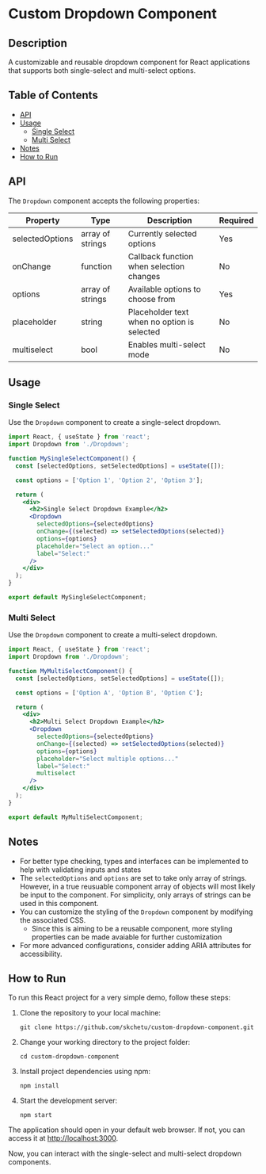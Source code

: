 # Custom Dropdown Component

## Description

A customizable and reusable dropdown component for React applications that supports both single-select and multi-select options.

## Table of Contents

- [API](#api)
- [Usage](#usage)
  - [Single Select](#single-select)
  - [Multi Select](#multi-select)
- [Notes](#notes)
- [How to Run](#how-to-run)

## API

The `Dropdown` component accepts the following properties:

| Property        | Type             | Description                                 | Required |
| --------------- | ---------------- | ------------------------------------------- | -------- |
| selectedOptions | array of strings | Currently selected options                  | Yes      |
| onChange        | function         | Callback function when selection changes    | No       |
| options         | array of strings | Available options to choose from            | Yes      |
| placeholder     | string           | Placeholder text when no option is selected | No       |
| multiselect     | bool             | Enables multi-select mode                   | No       |

## Usage

### Single Select

Use the `Dropdown` component to create a single-select dropdown.

```jsx
import React, { useState } from 'react';
import Dropdown from './Dropdown';

function MySingleSelectComponent() {
  const [selectedOptions, setSelectedOptions] = useState([]);

  const options = ['Option 1', 'Option 2', 'Option 3'];

  return (
    <div>
      <h2>Single Select Dropdown Example</h2>
      <Dropdown
        selectedOptions={selectedOptions}
        onChange={(selected) => setSelectedOptions(selected)}
        options={options}
        placeholder="Select an option..."
        label="Select:"
      />
    </div>
  );
}

export default MySingleSelectComponent;
```

### Multi Select

Use the `Dropdown` component to create a multi-select dropdown.

```jsx
import React, { useState } from 'react';
import Dropdown from './Dropdown';

function MyMultiSelectComponent() {
  const [selectedOptions, setSelectedOptions] = useState([]);

  const options = ['Option A', 'Option B', 'Option C'];

  return (
    <div>
      <h2>Multi Select Dropdown Example</h2>
      <Dropdown
        selectedOptions={selectedOptions}
        onChange={(selected) => setSelectedOptions(selected)}
        options={options}
        placeholder="Select multiple options..."
        label="Select:"
        multiselect
      />
    </div>
  );
}

export default MyMultiSelectComponent;
```

## Notes

- For better type checking, types and interfaces can be implemented to help with validating inputs and states
- The `selectedOptions` and `options` are set to take only array of strings. However, in a true reusuable component array of objects will most likely be input to the component. For simplicity, only arrays of strings can be used in this component.
- You can customize the styling of the `Dropdown` component by modifying the associated CSS.
  - Since this is aiming to be a reusable component, more styling properties can be made avaiable for further customization
- For more advanced configurations, consider adding ARIA attributes for accessibility.

## How to Run

To run this React project for a very simple demo, follow these steps:

1. Clone the repository to your local machine:

   ```
   git clone https://github.com/skchetu/custom-dropdown-component.git
   ```

2. Change your working directory to the project folder:

   ```
   cd custom-dropdown-component
   ```

3. Install project dependencies using npm:

   ```
   npm install
   ```

4. Start the development server:

   ```
   npm start
   ```

The application should open in your default web browser. If not, you can access it at [http://localhost:3000](http://localhost:3000).

Now, you can interact with the single-select and multi-select dropdown components.
